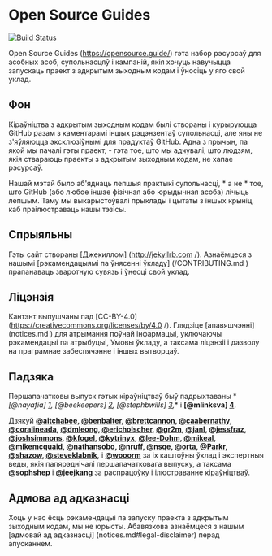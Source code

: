 # Open Source Guides

[![Build Status](https://github.com/github/opensource.guide/workflows/GitHub%20Actions%20CI/badge.svg)](https://github.com/github/opensource.guide/actions)

Open Source Guides (https://opensource.guide/) гэта набор рэсурсаў для асобных асоб, супольнасцяў і кампаній, якія хочуць навучыцца запускаць праект з адкрытым зыходным кодам і ўносіць у яго свой уклад.

## Фон
Кіраўніцтва з адкрытым зыходным кодам былі створаны і курыруюцца GitHub разам з каментарамі іншых рэцэнзентаў супольнасці, але яны не з'яўляюцца эксклюзіўнымі для прадуктаў GitHub. Адна з прычын, па якой мы пачалі гэты праект, - гэта тое, што мы адчувалі, што людзям, якія ствараюць праекты з адкрытым зыходным кодам, не хапае рэсурсаў.

Нашай мэтай было аб'яднаць лепшыя практыкі супольнасці, * а не * тое, што GitHub (або любое іншае фізічная або юрыдычная асоба) лічыць лепшым. Таму мы выкарыстоўвалі прыклады і цытаты з іншых крыніц, каб праілюстраваць нашы тэзісы.

## Спрыяльны

Гэты сайт створаны [Джекиллом] (http://jekyllrb.com /). Азнаёмцеся з нашымі [рэкамендацыямі па ўнясенні ўкладу] (/CONTRIBUTING.md ) прапанаваць зваротную сувязь і ўнесці свой уклад.

## Ліцэнзія

Кантэнт выпушчаны пад [CC-BY-4.0] (https://creativecommons.org/licenses/by/4.0 /). Глядзіце [апавяшчэнні] (notices.md ) для атрымання поўнай інфармацыі, уключаючы рэкамендацыі па атрыбуцыі, Умовы ўкладу, а таксама ліцэнзіі і дазволу на праграмнае забеспячэнне і іншых вытворцаў.

## Падзяка

Першапачатковы выпуск гэтых кіраўніцтваў быў падрыхтаваны * *[@nayafia] [1], [@beekeepers] [2], [@stephbwills] [3],** і **[@mlinksva] [4]**.

Дзякуй **[@aitchabee][5], [@benbalter][6], [@brettcannon][7], [@caabernathy][8], [@coralineada][9], [@dmleong][10], [@ericholscher][11], [@gr2m][12], [@janl][13], [@jessfraz][14], [@joshsimmons][15], [@kfogel][16], [@kytrinyx][17], [@lee-Dohm][18], [@mikeal][19], [@mikemcquaid][20], [@nathansobo][21], [@nruff][22], [@nsqe][23], [@orta][24], [@Parkr][25], [@shazow][26], [@steveklabnik][27],** і **[@wooorm][28]** за іх каштоўны ўклад і экспертныя веды, якія папярэднічалі першапачатковага выпуску, а таксама **[@sophshep][29]** і **[@jeejkang][30]** за распрацоўку і ілюстраванне кіраўніцтваў.

## Адмова ад адказнасці
Хоць у нас ёсць рэкамендацыі па запуску праекта з адкрытым зыходным кодам, мы не юрысты. Абавязкова азнаёмцеся з нашым [адмовай ад адказнасці] (notices.md#legal-disclaimer) перад апусканнем.

[1]:https://github.com/nayafia
[2]:https://github.com/bkeepers
[3]:https://github.com/stephbwills
[4]:https://github.com/mlinksva
[5]:https://github.com/aitchabee
[6]:https://github.com/benbalter
[7]:https://github.com/brettcannon
[8]:https://github.com/caabernathy
[9]:https://github.com/CoralineAda
[10]:https://github.com/dmleong
[11]:https://github.com/ericholscher
[12]:https://github.com/gr2m
[13]:https://github.com/janl
[14]:https://github.com/jessfraz
[15]:https://github.com/joshsimmons
[16]:https://github.com/kfogel
[17]:https://github.com/kytrinyx
[18]:https://github.com/lee-dohm
[19]:https://github.com/mikeal
[20]:https://github.com/MikeMcQuaid
[21]:https://github.com/nathansobo
[22]:https://github.com/nruff
[23]:https://github.com/nsqe
[24]:https://github.com/orta
[25]:https://github.com/parkr
[26]:https://github.com/shazow
[27]:https://github.com/steveklabnik
[28]:https://github.com/wooorm
[29]:https://github.com/sophshep
[30]:https://github.com/jeejkang
